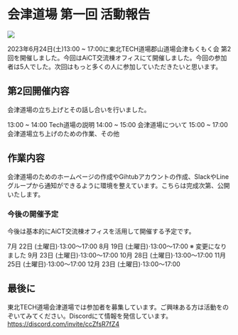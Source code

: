 # 会津道場 第一回 活動報告

![](../001-1.png)

2023年6月24日(土)13:00 ~ 17:00に東北TECH道場郡山道場会津もくもく会 第2回を開催しました。今回はAiCT交流棟オフィスにて開催しました。今回の参加者は5人でした。次回はもっと多くの人に参加していただきたいと思います。

## 第2回開催内容

会津道場の立ち上げとその話し合いを行いました。

13:00 ~ 14:00 Tech道場の説明
14:00 ~ 15:00 会津道場について
15:00 ~ 17:00 会津道場立ち上げのための作業、その他

## 作業内容

会津道場のためのホームページの作成やGihtubアカウントの作成、SlackやLineグループから通知ができるように環境を整えています。こちらは完成次第、公開いたします。

### 今後の開催予定

今後は基本的にAiCT交流棟オフィスを活用して開催する予定です。

7月 22日 (土曜日)⋅13:00～17:00
8月 19日 (土曜日)⋅13:00～17:00 ※ 変更になりました
9月 23日 (土曜日)⋅13:00～17:00
10月 28日 (土曜日)⋅13:00～17:00
11月 25日 (土曜日)⋅13:00～17:00
12月 23日 (土曜日)⋅13:00～17:00

## 最後に

東北TECH道場会津道場では参加者を募集しています。ご興味ある方は活動をのぞいてみてください。Discordにて情報を発信しています。
https://discord.com/invite/ccZfsR7fZ4